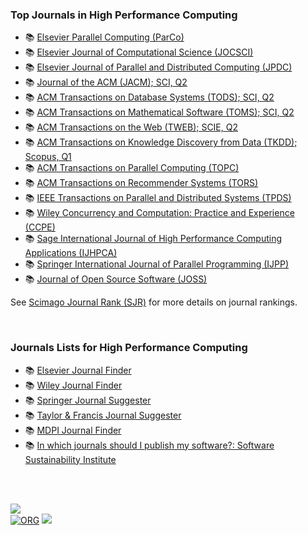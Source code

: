 <!-- | 🧪 [XXX](https://github.com/puzzlef/XXX) | DDD | -->


### Top Journals in High Performance Computing

- 📚 [Elsevier Parallel Computing (ParCo)](https://www.journals.elsevier.com/parallel-computing)
- 📚 [Elsevier Journal of Computational Science (JOCSCI)](https://www.journals.elsevier.com/journal-of-computational-science)
- 📚 [Elsevier Journal of Parallel and Distributed Computing (JPDC)](https://www.journals.elsevier.com/journal-of-parallel-and-distributed-computing)
- 📚 [Journal of the ACM (JACM); SCI, Q2](https://dl.acm.org/journal/jacm)
- 📚 [ACM Transactions on Database Systems (TODS); SCI, Q2](https://dl.acm.org/journal/tods)
- 📚 [ACM Transactions on Mathematical Software (TOMS); SCI, Q2](https://dl.acm.org/journal/toms)
- 📚 [ACM Transactions on the Web (TWEB); SCIE, Q2](https://dl.acm.org/journal/tweb)
- 📚 [ACM Transactions on Knowledge Discovery from Data (TKDD); Scopus, Q1](https://dl.acm.org/journal/tkdd)
- 📚 [ACM Transactions on Parallel Computing (TOPC)](https://dl.acm.org/journal/topc)
- 📚 [ACM Transactions on Recommender Systems (TORS)](https://dl.acm.org/journal/tors)
- 📚 [IEEE Transactions on Parallel and Distributed Systems (TPDS)](https://www.computer.org/csdl/journal/td)
- 📚 [Wiley Concurrency and Computation: Practice and Experience (CCPE)](https://onlinelibrary.wiley.com/journal/15320634)
- 📚 [Sage International Journal of High Performance Computing Applications (IJHPCA)](https://journals.sagepub.com/home/hpc)
- 📚 [Springer International Journal of Parallel Programming (IJPP)](https://link.springer.com/journal/10766)
- 📚 [Journal of Open Source Software (JOSS)](https://joss.theoj.org)


See [Scimago Journal Rank (SJR)][SJR] for more details on journal rankings.

[SJR]: https://docs.google.com/spreadsheets/d/1LKBMrBVUdzgnrKkHKddYZGVjdl0TQKQ-ll5NKfjKrXI/edit?usp=sharing

<br>


### Journals Lists for High Performance Computing

- 📚 [Elsevier Journal Finder](https://journalfinder.elsevier.com)
- 📚 [Wiley Journal Finder](https://journalfinder.wiley.com)
- 📚 [Springer Journal Suggester](https://journalsuggester.springer.com)
- 📚 [Taylor & Francis Journal Suggester](https://authorservices.taylorandfrancis.com/publishing-your-research/choosing-a-journal/journal-suggester/)
- 📚 [MDPI Journal Finder](https://www.mdpi.com/about/journalfinder)
- 📚 [In which journals should I publish my software?: Software Sustainability Institute](https://www.software.ac.uk/top-tip/which-journals-should-i-publish-my-software)

<br>
<br>


[![](https://raw.githubusercontent.com/qb40/designs/gh-pages/0/image/11.png)](https://puzzlef.github.io)<br>
[![ORG](https://img.shields.io/badge/org-puzzlef-green?logo=Org)](https://puzzlef.github.io)
![](https://ga-beacon.deno.dev/G-KD28SG54JQ:hbAybl6nQFOtmVxW4if3xw/puzzlef.github.io)
